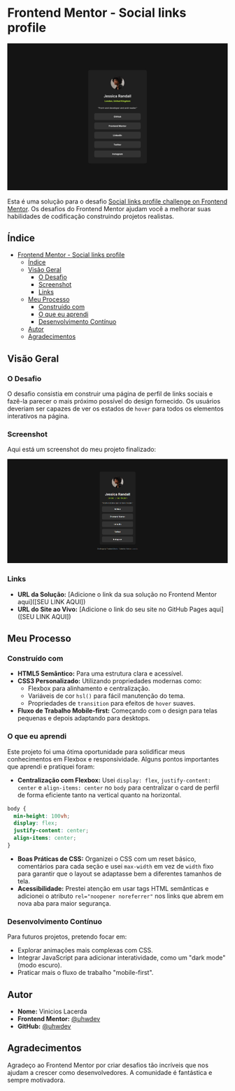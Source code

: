 # Frontend Mentor - Social links profile

![Design preview for the Social links profile coding challenge](./assets/images/preview.jpg)

Esta é uma solução para o desafio [Social links profile challenge on Frontend Mentor](https://www.frontendmentor.io/challenges/social-links-profile-UG32l9E6Im). Os desafios do Frontend Mentor ajudam você a melhorar suas habilidades de codificação construindo projetos realistas.

## Índice

- [Frontend Mentor - Social links profile](#frontend-mentor---social-links-profile)
  - [Índice](#índice)
  - [Visão Geral](#visão-geral)
    - [O Desafio](#o-desafio)
    - [Screenshot](#screenshot)
    - [Links](#links)
  - [Meu Processo](#meu-processo)
    - [Construído com](#construído-com)
    - [O que eu aprendi](#o-que-eu-aprendi)
    - [Desenvolvimento Contínuo](#desenvolvimento-contínuo)
  - [Autor](#autor)
  - [Agradecimentos](#agradecimentos)

## Visão Geral

### O Desafio

O desafio consistia em construir uma página de perfil de links sociais e fazê-la parecer o mais próximo possível do design fornecido. Os usuários deveriam ser capazes de ver os estados de `hover` para todos os elementos interativos na página.

### Screenshot

Aqui está um screenshot do meu projeto finalizado:

![Screenshot do projeto finalizado](./assets/images/finalizado.png)

### Links

- **URL da Solução:** [Adicione o link da sua solução no Frontend Mentor aqui]([SEU LINK AQUI])
- **URL do Site ao Vivo:** [Adicione o link do seu site no GitHub Pages aqui]([SEU LINK AQUI])

## Meu Processo

### Construído com

- **HTML5 Semântico:** Para uma estrutura clara e acessível.
- **CSS3 Personalizado:** Utilizando propriedades modernas como:
  - Flexbox para alinhamento e centralização.
  - Variáveis de cor `hsl()` para fácil manutenção do tema.
  - Propriedades de `transition` para efeitos de `hover` suaves.
- **Fluxo de Trabalho Mobile-first:** Começando com o design para telas pequenas e depois adaptando para desktops.

### O que eu aprendi

Este projeto foi uma ótima oportunidade para solidificar meus conhecimentos em Flexbox e responsividade. Alguns pontos importantes que aprendi e pratiquei foram:

- **Centralização com Flexbox:** Usei `display: flex`, `justify-content: center` e `align-items: center` no `body` para centralizar o card de perfil de forma eficiente tanto na vertical quanto na horizontal.

```css
body {
  min-height: 100vh;
  display: flex;
  justify-content: center;
  align-items: center;
}
```

- **Boas Práticas de CSS:** Organizei o CSS com um reset básico, comentários para cada seção e usei `max-width` em vez de `width` fixo para garantir que o layout se adaptasse bem a diferentes tamanhos de tela.
- **Acessibilidade:** Prestei atenção em usar tags HTML semânticas e adicionei o atributo `rel="noopener noreferrer"` nos links que abrem em nova aba para maior segurança.

### Desenvolvimento Contínuo

Para futuros projetos, pretendo focar em:

- Explorar animações mais complexas com CSS.
- Integrar JavaScript para adicionar interatividade, como um "dark mode" (modo escuro).
- Praticar mais o fluxo de trabalho "mobile-first".

## Autor

- **Nome:** Vinicios Lacerda
- **Frontend Mentor:** [@uhwdev](https://www.frontendmentor.io/profile/uhwdev)
- **GitHub:** [@uhwdev](https://github.com/uhwdev)

## Agradecimentos

Agradeço ao Frontend Mentor por criar desafios tão incríveis que nos ajudam a crescer como desenvolvedores. A comunidade é fantástica e sempre motivadora.